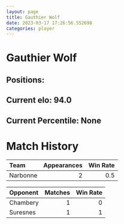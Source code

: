 ```yaml
---  
layout: page  
title: Gauthier Wolf  
date: 2023-03-17 17:26:56.552698  
categories: player  
---
```

# Gauthier Wolf

## Positions: 

## Current elo: 94.0

## Current Percentile: None

# Match History


| Team     |   Appearances |   Win Rate |
|:---------|--------------:|-----------:|
| Narbonne |             2 |        0.5 |

| Opponent   |   Matches |   Win Rate |
|:-----------|----------:|-----------:|
| Chambery   |         1 |          0 |
| Suresnes   |         1 |          1 |